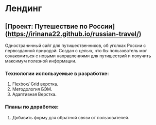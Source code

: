 # Лендинг
## [Проект: Путешествие по России] (https://irinana22.github.io/russian-travel/)
Одностраничный сайт для путишественников, об уголках России с первозданной природой. Создан с целью, что бы пользователь мог ознакомиться с новыми направлениями для путишествий и получить максимум полезной информации.

### Технологии используемые в разработке:
1. Flexbox/ Grid верстка.
2. Методология БЭМ.
3. Адаптивная Верстка.

### Планы по доработке:
1. Добавить форму для обратной связи от пользователей.
